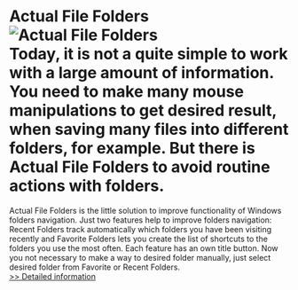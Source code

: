 # Actual File Folders<br />![Actual File Folders](https://mycommerce.akamaized.net/api/pimages/P300599855/BIG/300599855.GIF)<br />Today, it is not a quite simple to work with a large amount of information. You need to make many mouse manipulations to get desired result, when saving many files into different folders, for example. But there is Actual File Folders to avoid routine actions with folders.
Actual File Folders is the little solution to improve functionality of Windows folders navigation. Just two features help to improve folders navigation: Recent Folders track automatically which folders you have been visiting recently and Favorite Folders lets you create the list of shortcuts to the folders you use the most often. Each feature has an own title button. Now you not necessary to make a way to desired folder manually, just select desired folder from Favorite or Recent Folders.<br />[>> Detailed information](https://secure.shareit.com/shareit/product.html?productid=300599855&affiliateid=200057808)